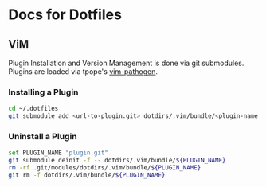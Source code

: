 # Docs for Dotfiles

## ViM

Plugin Installation and Version Management is done via git submodules.
Plugins are loaded via tpope's [vim-pathogen](https://github.com/tpope/vim-pathogen).

### Installing a Plugin

```sh
cd ~/.dotfiles
git submodule add <url-to-plugin.git> dotdirs/.vim/bundle/<plugin-name.git>
```

### Uninstall a Plugin

```sh
set PLUGIN_NAME "plugin.git"
git submodule deinit -f -- dotdirs/.vim/bundle/${PLUGIN_NAME}
rm -rf .git/modules/dotdirs/.vim/bundle/${PLUGIN_NAME}
git rm -f dotdirs/.vim/bundle/${PLUGIN_NAME}
```
